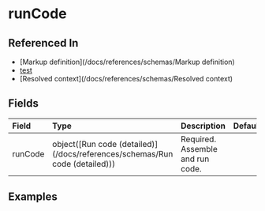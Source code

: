 
# runCode



## Referenced In

- [Markup definition](/docs/references/schemas/Markup definition)
- [test](/docs/references/schemas/test)
- [Resolved context](/docs/references/schemas/Resolved context)

## Fields

Field | Type | Description | Default
:-- | :-- | :-- | :--
runCode | object([Run code (detailed)](/docs/references/schemas/Run code (detailed))) | Required. Assemble and run code. | 

## Examples
